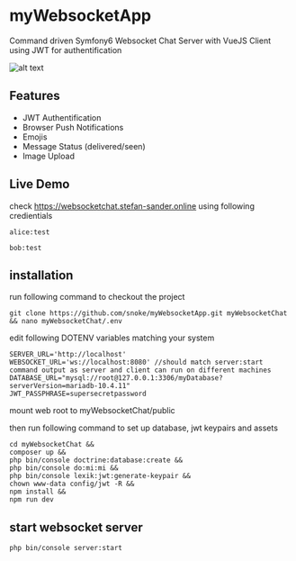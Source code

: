 # myWebsocketApp
Command driven Symfony6 Websocket Chat Server with VueJS Client using JWT for authentification

![alt text](https://github.com/snoke/myWebsocketApp/blob/master/myWebsocketApp.png?raw=true)

## Features
* JWT Authentification
* Browser Push Notifications
* Emojis
* Message Status (delivered/seen)
* Image Upload


## Live Demo
check https://websocketchat.stefan-sander.online
using following credientials
```
alice:test
```
```
bob:test
```

## installation
run following command to checkout the project
```
git clone https://github.com/snoke/myWebsocketApp.git myWebsocketChat && nano myWebsocketChat/.env
```
edit following DOTENV variables matching your system
```
SERVER_URL='http://localhost' 
WEBSOCKET_URL='ws://localhost:8080' //should match server:start command output as server and client can run on different machines
DATABASE_URL="mysql://root@127.0.0.1:3306/myDatabase?serverVersion=mariadb-10.4.11"
JWT_PASSPHRASE=supersecretpassword
```
mount web root to myWebsocketChat/public

then run following command to set up database, jwt keypairs and assets
```
cd myWebsocketChat &&
composer up &&
php bin/console doctrine:database:create &&
php bin/console do:mi:mi &&
php bin/console lexik:jwt:generate-keypair &&
chown www-data config/jwt -R &&
npm install &&
npm run dev 
```
## start websocket server
```
php bin/console server:start
```

